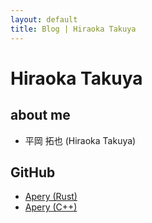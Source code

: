 ```yaml
---
layout: default
title: Blog | Hiraoka Takuya
---
```


# Hiraoka Takuya

## about me
* 平岡 拓也 (Hiraoka Takuya)

## GitHub
* [Apery (Rust)](https://github.com/HiraokaTakuya/apery_rust)
* [Apery (C++)](https://github.com/HiraokaTakuya/apery)
